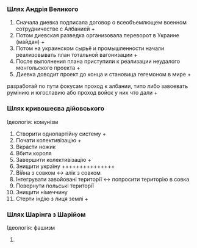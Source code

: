 ### Шлях Андрія Великого
1. Сначала диевка подписала договор о всеобъемлющем военном сотрудничестве с Албанией +
2. Потом диевская разведка организовала переворот в Украине (майдан) +
3. Потом на украинском сырьё и промышленности начали реализовывать план тотальной вагонизации +
4. После выполнения плана приступили к реализации неудалого монгольского проекта +
5. Диевка доводит проект до конца и становица гегемоном в мире +

разработай по пути фокусам проход к албании, типо либо завоевать румінию и югославию або проход войск у них что дали + 

### Шлях кривошеєва дійовського
Ідеологія: комунізм

1. Створити однопартійну систему +
2. Почати колективізацію +
3. Вкрасти ножик
4. Вбити короля
5. Завершити колективізацію +
6. Знищити україну +++++++++++++++
7. Війна з совком <-> алік з совком
8. Інтегрувати завойовані території <-> попросити територію в совка
9. Повернути польські території
10. Знищити німеччину
11. Стерти індію з лиця землі +

### Шлях Шарінга з Шарійом

Ідеологія: фашизм

1. 